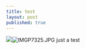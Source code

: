 ```yaml
---
title: test
layout: post
published: true
---
```

![]({{site.baseurl}}/_posts/IMGP7325.JPG)![IMGP7325.JPG]({{site.baseurl}}/_posts/IMGP7325.JPG)
just a test
